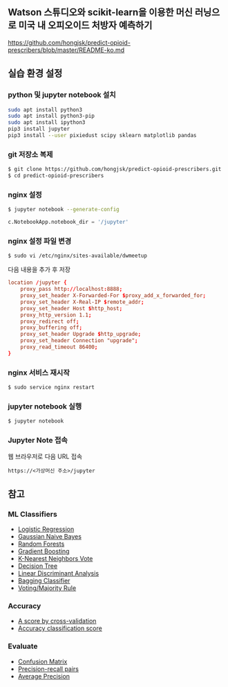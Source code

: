 ## Watson 스튜디오와 scikit-learn을 이용한 머신 러닝으로 미국 내 오피오이드 처방자 예측하기

https://github.com/hongjsk/predict-opioid-prescribers/blob/master/README-ko.md

## 실습 환경 설정

### python 및 jupyter notebook 설치

``` bash
sudo apt install python3
sudo apt install python3-pip
sudo apt install ipython3
pip3 install jupyter
pip3 install --user pixiedust scipy sklearn matplotlib pandas
```

### git 저장소 복제

``` bash
$ git clone https://github.com/hongjsk/predict-opioid-prescribers.git
$ cd predict-opioid-prescribers

```


### nginx 설정

``` bash
$ jupyter notebook --generate-config
```

``` python
c.NotebookApp.notebook_dir = '/jupyter'
```

### nginx 설정 파일 변경

```
$ sudo vi /etc/nginx/sites-available/dwmeetup
```

다음 내용을 추가 후 저장

``` conf
location /jupyter {
    proxy_pass http://localhost:8888;
    proxy_set_header X-Forwarded-For $proxy_add_x_forwarded_for;
    proxy_set_header X-Real-IP $remote_addr;
    proxy_set_header Host $http_host;
    proxy_http_version 1.1;
    proxy_redirect off;
    proxy_buffering off;
    proxy_set_header Upgrade $http_upgrade;
    proxy_set_header Connection "upgrade";
    proxy_read_timeout 86400;
}
```

### nginx 서비스 재시작

``` bash
$ sudo service nginx restart
```

### jupyter notebook 실행

``` bash
$ jupyter notebook
```



### Jupyter Note 접속

웹 브라우저로 다음 URL 접속

```
https://<가상머신 주소>/jupyter
```

## 참고

### ML Classifiers

* [Logistic Regression](http://scikit-learn.org/stable/modules/generated/sklearn.linear_model.LogisticRegression.html)
* [Gaussian Naive Bayes](http://scikit-learn.org/stable/modules/generated/sklearn.naive_bayes.GaussianNB.html)
* [Random Forests](http://scikit-learn.org/stable/modules/generated/sklearn.ensemble.RandomForestClassifier.html)
* [Gradient Boosting](http://scikit-learn.org/stable/modules/generated/sklearn.ensemble.GradientBoostingClassifier.html)
* [K-Nearest Neighbors Vote](http://scikit-learn.org/stable/modules/generated/sklearn.neighbors.KNeighborsClassifier.html)
* [Decision Tree](http://scikit-learn.org/stable/modules/generated/sklearn.tree.DecisionTreeClassifier.html)
* [Linear Discriminant Analysis](http://scikit-learn.org/stable/modules/generated/sklearn.discriminant_analysis.LinearDiscriminantAnalysis.html)
* [Bagging Classifier](http://scikit-learn.org/stable/modules/generated/sklearn.ensemble.BaggingClassifier.html)
* [Voting/Majority Rule](http://scikit-learn.org/stable/modules/generated/sklearn.ensemble.VotingClassifier.html)

### Accuracy
* [A score by cross-validation](http://scikit-learn.org/stable/modules/generated/sklearn.model_selection.cross_val_score.html)
* [Accuracy classification score](http://scikit-learn.org/stable/modules/generated/sklearn.metrics.accuracy_score.html)

### Evaluate

* [Confusion Matrix](http://scikit-learn.org/stable/modules/generated/sklearn.metrics.confusion_matrix.html)
* [Precision-recall pairs](http://scikit-learn.org/stable/modules/generated/sklearn.metrics.precision_recall_curve.html)
* [Average Precision](http://scikit-learn.org/stable/modules/generated/sklearn.metrics.average_precision_score.html)

